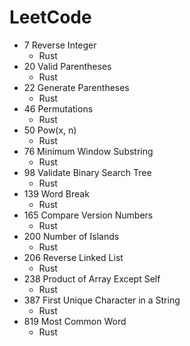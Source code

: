 # LeetCode

+ 7 Reverse Integer
    + Rust
+ 20 Valid Parentheses
    + Rust
+ 22 Generate Parentheses
    + Rust
+ 46 Permutations
    + Rust
+ 50 Pow(x, n)
    + Rust
+ 76 Minimum Window Substring
    + Rust
+ 98 Validate Binary Search Tree
    + Rust
+ 139 Word Break
    + Rust
+ 165 Compare Version Numbers
    + Rust
+ 200 Number of Islands
    + Rust
+ 206 Reverse Linked List
    + Rust
+ 238 Product of Array Except Self
    + Rust
+ 387 First Unique Character in a String
    + Rust
+ 819 Most Common Word
    + Rust
